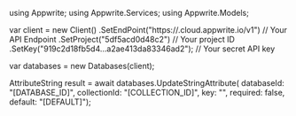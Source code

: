 using Appwrite;
using Appwrite.Services;
using Appwrite.Models;

var client = new Client()
    .SetEndPoint("https://<REGION>.cloud.appwrite.io/v1") // Your API Endpoint
    .SetProject("5df5acd0d48c2") // Your project ID
    .SetKey("919c2d18fb5d4...a2ae413da83346ad2"); // Your secret API key

var databases = new Databases(client);

AttributeString result = await databases.UpdateStringAttribute(
    databaseId: "[DATABASE_ID]",
    collectionId: "[COLLECTION_ID]",
    key: "",
    required: false,
    default: "[DEFAULT]");